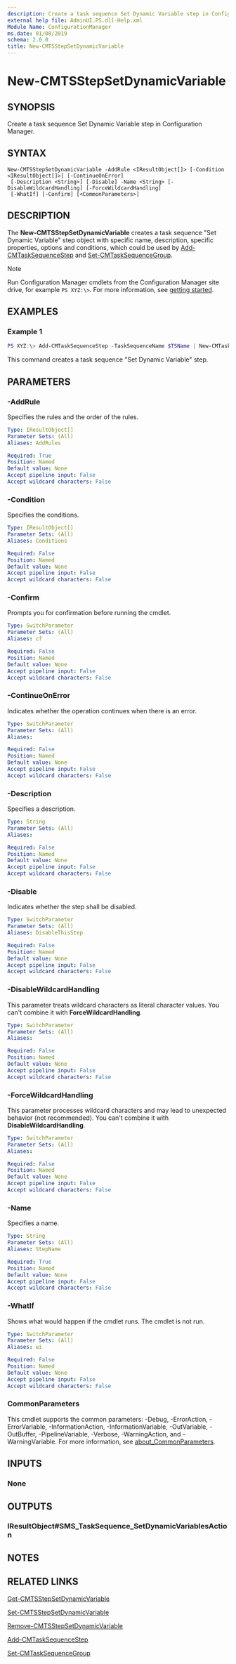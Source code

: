 ```yaml
---
description: Create a task sequence Set Dynamic Variable step in Configuration Manager.
external help file: AdminUI.PS.dll-Help.xml
Module Name: ConfigurationManager
ms.date: 01/08/2019
schema: 2.0.0
title: New-CMTSStepSetDynamicVariable
---
```


# New-CMTSStepSetDynamicVariable

## SYNOPSIS

Create a task sequence Set Dynamic Variable step in Configuration Manager.

## SYNTAX

```
New-CMTSStepSetDynamicVariable -AddRule <IResultObject[]> [-Condition <IResultObject[]>] [-ContinueOnError]
 [-Description <String>] [-Disable] -Name <String> [-DisableWildcardHandling] [-ForceWildcardHandling]
 [-WhatIf] [-Confirm] [<CommonParameters>]
```

## DESCRIPTION

The **New-CMTSStepSetDynamicVariable** creates a task sequence "Set Dynamic Variable" step object with specific name, description, specific properties, options and conditions, which could be used by [Add-CMTaskSequenceStep](./Add-CMTaskSequenceStep.md) and [Set-CMTaskSequenceGroup](./Set-CMTaskSequenceGroup.md).

> [!NOTE]
> Run Configuration Manager cmdlets from the Configuration Manager site drive, for example `PS XYZ:\>`. For more information, see [getting started](/powershell/sccm/overview).

## EXAMPLES

### Example 1

```powershell
PS XYZ:\> Add-CMTaskSequenceStep -TaskSequenceName $TSName | New-CMTaskSequenceStepSetDynamicVariable -Name $name -Description $description -Condition ($cd1,$cd2) -AddRule ($rule1)
```

This command creates a task sequence "Set Dynamic Variable" step.

## PARAMETERS

### -AddRule

Specifies the rules and the order of the rules.

```yaml
Type: IResultObject[]
Parameter Sets: (All)
Aliases: AddRules

Required: True
Position: Named
Default value: None
Accept pipeline input: False
Accept wildcard characters: False
```

### -Condition

Specifies the conditions.

```yaml
Type: IResultObject[]
Parameter Sets: (All)
Aliases: Conditions

Required: False
Position: Named
Default value: None
Accept pipeline input: False
Accept wildcard characters: False
```

### -Confirm

Prompts you for confirmation before running the cmdlet.

```yaml
Type: SwitchParameter
Parameter Sets: (All)
Aliases: cf

Required: False
Position: Named
Default value: None
Accept pipeline input: False
Accept wildcard characters: False
```

### -ContinueOnError

Indicates whether the operation continues when there is an error.

```yaml
Type: SwitchParameter
Parameter Sets: (All)
Aliases:

Required: False
Position: Named
Default value: None
Accept pipeline input: False
Accept wildcard characters: False
```

### -Description

Specifies a description.

```yaml
Type: String
Parameter Sets: (All)
Aliases:

Required: False
Position: Named
Default value: None
Accept pipeline input: False
Accept wildcard characters: False
```

### -Disable

Indicates whether the step shall be disabled.

```yaml
Type: SwitchParameter
Parameter Sets: (All)
Aliases: DisableThisStep

Required: False
Position: Named
Default value: None
Accept pipeline input: False
Accept wildcard characters: False
```

### -DisableWildcardHandling

This parameter treats wildcard characters as literal character values. You can't combine it with **ForceWildcardHandling**.

```yaml
Type: SwitchParameter
Parameter Sets: (All)
Aliases:

Required: False
Position: Named
Default value: None
Accept pipeline input: False
Accept wildcard characters: False
```

### -ForceWildcardHandling

This parameter processes wildcard characters and may lead to unexpected behavior (not recommended). You can't combine it with **DisableWildcardHandling**.

```yaml
Type: SwitchParameter
Parameter Sets: (All)
Aliases:

Required: False
Position: Named
Default value: None
Accept pipeline input: False
Accept wildcard characters: False
```

### -Name

Specifies a name.

```yaml
Type: String
Parameter Sets: (All)
Aliases: StepName

Required: True
Position: Named
Default value: None
Accept pipeline input: False
Accept wildcard characters: False
```

### -WhatIf

Shows what would happen if the cmdlet runs.
The cmdlet is not run.

```yaml
Type: SwitchParameter
Parameter Sets: (All)
Aliases: wi

Required: False
Position: Named
Default value: None
Accept pipeline input: False
Accept wildcard characters: False
```

### CommonParameters
This cmdlet supports the common parameters: -Debug, -ErrorAction, -ErrorVariable, -InformationAction, -InformationVariable, -OutVariable, -OutBuffer, -PipelineVariable, -Verbose, -WarningAction, and -WarningVariable. For more information, see [about_CommonParameters](http://go.microsoft.com/fwlink/?LinkID=113216).

## INPUTS

### None

## OUTPUTS

### IResultObject#SMS_TaskSequence_SetDynamicVariablesAction

## NOTES

## RELATED LINKS

[Get-CMTSStepSetDynamicVariable](./Get-CMTSStepSetDynamicVariable.md)

[Set-CMTSStepSetDynamicVariable](./Set-CMTSStepSetDynamicVariable.md)

[Remove-CMTSStepSetDynamicVariable](./Remove-CMTSStepSetDynamicVariable.md)

[Add-CMTaskSequenceStep](Add-CMTaskSequenceStep.md)

[Set-CMTaskSequenceGroup](Set-CMTaskSequenceGroup.md)
